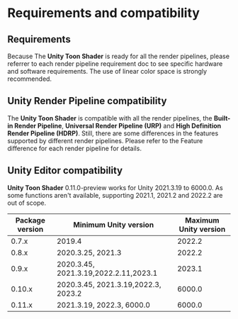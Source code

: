 # Requirements and compatibility

## Requirements

Because The **Unity Toon Shader** is ready for all the render pipelines, please referrer to each render pipeline requirement doc to see specific hardware and software requirements. The use of linear color space is strongly recommended.


## Unity Render Pipeline compatibility
The **Unity Toon Shader** is compatible with all the render pipelines, the **Built-in Render Pipeline**, **Universal Render Pipeline (URP)** and **High Definition Render Pipeline (HDRP)**.  Still, there are some differences in the features supported by different render pipelines. Please refer to the Feature difference for each render pipeline for details.


## Unity Editor compatibility

**Unity Toon Shader**  0.11.0-preview works for Unity 2021.3.19 to 6000.0. As some functions aren't available, supporting 2021.1, 2021.2 and 2022.2 are out of scope.

|  Package version  |  Minimum Unity version  | Maximum Unity version  |
| ---- | ---- | ---- |
|  0.7.x  |  2019.4  |  2022.2  |
|  0.8.x  |  2020.3.25, 2021.3 |  2022.2  |
|  0.9.x  |  2020.3.45, 2021.3.19,2022.2.11,2023.1 |  2023.1  |
|  0.10.x  |  2020.3.45, 2021.3.19,2022.3, 2023.2  |6000.0 |
|  0.11.x  | 2021.3.19, 2022.3, 6000.0 | 6000.0|

